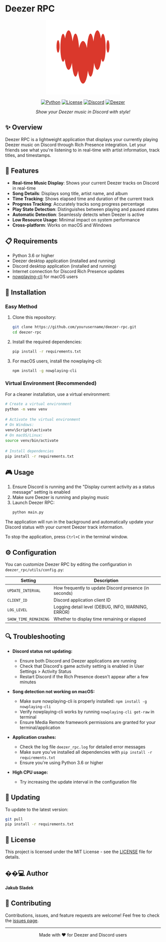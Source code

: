 # Deezer RPC

<div align="center">

![Deezer RPC](deezer_rpc.png)

[![Python](https://img.shields.io/badge/Python-3.6%2B-blue)](https://www.python.org/)
[![License](https://img.shields.io/badge/License-MIT-green)](LICENSE)
[![Discord](https://img.shields.io/badge/Discord-Rich%20Presence-7289DA)](https://discord.com/)
[![Deezer](https://img.shields.io/badge/Deezer-Music-EF5466)](https://www.deezer.com/)

*Show your Deezer music in Discord with style!*

</div>

## ✨ Overview

Deezer RPC is a lightweight application that displays your currently playing Deezer music on Discord through Rich Presence integration. Let your friends see what you're listening to in real-time with artist information, track titles, and timestamps.

## 🎵 Features

- **Real-time Music Display**: Shows your current Deezer tracks on Discord in real-time
- **Song Details**: Displays song title, artist name, and album
- **Time Tracking**: Shows elapsed time and duration of the current track
- **Progress Tracking**: Accurately tracks song progress percentage
- **Play State Detection**: Distinguishes between playing and paused states
- **Automatic Detection**: Seamlessly detects when Deezer is active
- **Low Resource Usage**: Minimal impact on system performance
- **Cross-platform**: Works on macOS and Windows

## 📋 Requirements

- Python 3.6 or higher
- Deezer desktop application (installed and running)
- Discord desktop application (installed and running)
- Internet connection for Discord Rich Presence updates
- [nowplaying-cli](https://github.com/kirtan-shah/nowplaying-cli) for macOS users

## 🚀 Installation

### Easy Method

1. Clone this repository:
   ```bash
   git clone https://github.com/yourusername/deezer-rpc.git
   cd deezer-rpc
   ```

2. Install the required dependencies:
   ```bash
   pip install -r requirements.txt
   ```

3. For macOS users, install the nowplaying-cli:
   ```bash
   npm install -g nowplaying-cli
   ```

### Virtual Environment (Recommended)

For a cleaner installation, use a virtual environment:

```bash
# Create a virtual environment
python -m venv venv

# Activate the virtual environment
# On Windows:
venv\Scripts\activate
# On macOS/Linux:
source venv/bin/activate

# Install dependencies
pip install -r requirements.txt
```

## 🎮 Usage

1. Ensure Discord is running and the "Display current activity as a status message" setting is enabled
2. Make sure Deezer is running and playing music
3. Launch Deezer RPC:
   ```bash
   python main.py
   ```

The application will run in the background and automatically update your Discord status with your current Deezer track information.

To stop the application, press `Ctrl+C` in the terminal window.

## ⚙️ Configuration

You can customize Deezer RPC by editing the configuration in `deezer_rpc/utils/config.py`:

| Setting | Description |
|---------|-------------|
| `UPDATE_INTERVAL` | How frequently to update Discord presence (in seconds) |
| `CLIENT_ID` | Discord application client ID |
| `LOG_LEVEL` | Logging detail level (DEBUG, INFO, WARNING, ERROR) |
| `SHOW_TIME_REMAINING` | Whether to display time remaining or elapsed |

## 🔍 Troubleshooting

- **Discord status not updating:**
  - Ensure both Discord and Deezer applications are running
  - Check that Discord's game activity setting is enabled in User Settings > Activity Status
  - Restart Discord if the Rich Presence doesn't appear after a few minutes

- **Song detection not working on macOS:**
  - Make sure nowplaying-cli is properly installed: `npm install -g nowplaying-cli`
  - Verify nowplaying-cli works by running `nowplaying-cli get-raw` in terminal
  - Ensure Media Remote framework permissions are granted for your terminal/application

- **Application crashes:**
  - Check the log file `deezer_rpc.log` for detailed error messages
  - Make sure you've installed all dependencies with `pip install -r requirements.txt`
  - Ensure you're using Python 3.6 or higher

- **High CPU usage:**
  - Try increasing the update interval in the configuration file

## 🔄 Updating

To update to the latest version:

```bash
git pull
pip install -r requirements.txt
```

## 📜 License

This project is licensed under the MIT License - see the [LICENSE](LICENSE) file for details.

## ��‍💻 Author

**Jakub Sladek**

## 🤝 Contributing

Contributions, issues, and feature requests are welcome! Feel free to check the [issues page](https://github.com/yourusername/deezer-rpc/issues).

---

<div align="center">
Made with ❤️ for Deezer and Discord users
</div>
